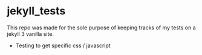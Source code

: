 # jekyll_tests

This repo was made for the sole purpose of keeping tracks of my tests on a jekyll 3 vanilla site.
- Testing to get specific  css / javascript
